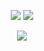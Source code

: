 <p align="center">
    <a href="https://instagram.com/penguenew" target"blank_"><img src="https://img.shields.io/badge/INSTAGRAM%20-DC3175.svg?&style=for-the-badge&logo=instagram&logoColor=white"></a>
       <a href="https://open.spotify.com/user/qw1bl5d1zbvz3oyye5jwf6hfa" target"blank_"><img src="https://img.shields.io/badge/Spotify%20-1ed760.svg?&style=for-the-badge&logo=spotify&logoColor=white"></a>
    
  <div align="center">
   <a href="https://discord.com/users/533715154936922113" target="_blank">
      <img src="https://penguen.why-am-i-he.re/5jDm7HNsc.png">
   </a>
</div>
